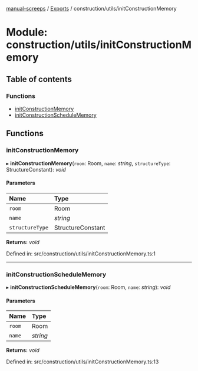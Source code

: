 [manual-screeps](../README.md) / [Exports](../modules.md) / construction/utils/initConstructionMemory

# Module: construction/utils/initConstructionMemory

## Table of contents

### Functions

- [initConstructionMemory](construction_utils_initconstructionmemory.md#initconstructionmemory)
- [initConstructionScheduleMemory](construction_utils_initconstructionmemory.md#initconstructionschedulememory)

## Functions

### initConstructionMemory

▸ **initConstructionMemory**(`room`: Room, `name`: *string*, `structureType`: StructureConstant): *void*

#### Parameters

| Name | Type |
| :------ | :------ |
| `room` | Room |
| `name` | *string* |
| `structureType` | StructureConstant |

**Returns:** *void*

Defined in: src/construction/utils/initConstructionMemory.ts:1

___

### initConstructionScheduleMemory

▸ **initConstructionScheduleMemory**(`room`: Room, `name`: *string*): *void*

#### Parameters

| Name | Type |
| :------ | :------ |
| `room` | Room |
| `name` | *string* |

**Returns:** *void*

Defined in: src/construction/utils/initConstructionMemory.ts:13
